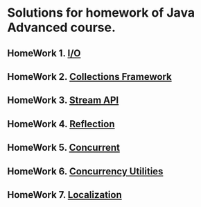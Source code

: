 # Solutions for homework of Java Advanced course.

## HomeWork 1. [I/O](https://github.com/Ma-XD/Java-Advanced/tree/main/src/info/kgeorgiy/ja/dziubenko/walk)

## HomeWork 2. [Collections Framework](https://github.com/Ma-XD/Java-Advanced/tree/main/src/info/kgeorgiy/ja/dziubenko/arrayset)

## HomeWork 3. [Stream API](https://github.com/Ma-XD/Java-Advanced/tree/main/src/info/kgeorgiy/ja/dziubenko/student)

## HomeWork 4. [Reflection](https://github.com/Ma-XD/Java-Advanced/tree/main/src/info/kgeorgiy/ja/dziubenko/implementor)

## HomeWork 5. [Concurrent](https://github.com/Ma-XD/Java-Advanced/tree/main/src/info/kgeorgiy/ja/dziubenko/concurrent)

## HomeWork 6. [Concurrency Utilities](https://github.com/Ma-XD/Java-Advanced/tree/main/src/info/kgeorgiy/ja/dziubenko/crawler)

## HomeWork 7. [Localization](https://github.com/Ma-XD/Java-Advanced/tree/main/src/info/kgeorgiy/ja/dziubenko/i18n)
